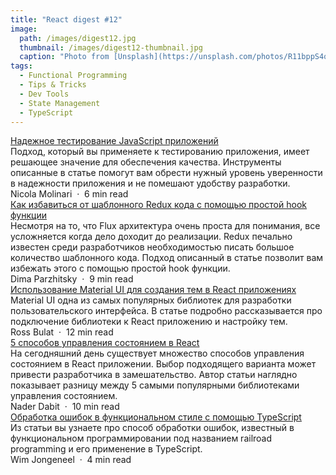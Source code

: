 ```yaml
---
title: "React digest #12"
image: 
  path: /images/digest12.jpg
  thumbnail: /images/digest12-thumbnail.jpg
  caption: "Photo from [Unsplash](https://unsplash.com/photos/R11bppS4q8o)"
tags:
  - Functional Programming
  - Tips & Tricks
  - Dev Tools
  - State Management
  - TypeScript
---
```


<div class="digest">
    <a href="https://techblog.commercetools.com/testing-javascript-applications-with-confidence-ff539c4a25f2">Надежное тестирование JavaScript приложений</a>
    <div class="digest-desc">Подход, который вы применяете к тестированию приложения, имеет решающее значение для обеспечения качества. Инструменты описанные в статье помогут вам обрести нужный уровень уверенности в надежности приложения и не помешают удобству разработки.</div>
    <div class="digest-time">Nicola Molinari &nbsp;&middot;&nbsp; 6 min read</div>
</div>

<div class="digest">
    <a href="https://itnext.io/forget-about-redux-boilerplate-now-it-is-just-one-little-hook-bd95a7a44d6f">Как избавиться от шаблонного Redux кода с помощью простой hook функции</a>
    <div class="digest-desc">Несмотря на то, что Flux архитектура очень проста для понимания, все усложняется когда дело доходит до реализации. Redux печально известен среди разработчиков необходимостью писать большое количество шаблонного кода. Подход описанный в статье позволит вам избежать этого с помощью простой hook функции.</div>
    <div class="digest-time">Dima Parzhitsky &nbsp;&middot;&nbsp; 9 min read</div>
</div>

<div class="digest">
    <a href="https://medium.com/@rossbulat/theming-with-material-ui-in-react-49cc767dfc86">Использование Material UI для создания тем в React приложениях</a>
    <div class="digest-desc">Material UI одна из самых популярных библиотек для разработки пользовательского интерфейса. В статье подробно рассказывается про подключение библиотеки к React приложению и настройку тем.</div>
    <div class="digest-time">Ross Bulat &nbsp;&middot;&nbsp; 12 min read</div>
</div>

<div class="digest">
    <a href="https://dev.to/dabit3/react-state-6-ways-2bem">5 способов управления состоянием в React</a>
    <div class="digest-desc">На сегодняшний день существует множество способов управления состоянием в React приложении. Выбор подходящего варианта может привести разработчика в замешательство. Автор статьи наглядно показывает разницу между 5 самыми популярными библиотеками управления состоянием.</div> 
    <div class="digest-time">Nader Dabit &nbsp;&middot;&nbsp; 10 min read</div>
</div>

<div class="digest">
    <a href="https://itnext.io/railroad-programming-in-typescript-21d69f486f6e">Обработка ошибок в функциональном стиле с помощью TypeScript</a>
    <div class="digest-desc">Из статьи вы узнаете про способ обработки ошибок, известный в функциональном программировании под названием railroad programming и его применение в TypeScript.</div>
    <div class="digest-time">Wim Jongeneel &nbsp;&middot;&nbsp; 4 min read</div>
</div>